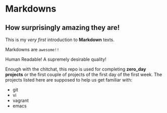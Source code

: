 Markdowns
=======

How surprisingly amazing they are!
-----------

This is my _very first_ introduction to **Markdown** texts.

Markdowns are `awesome!!`

Human Readable! A supremely desirable quality!

Enough with the chitchat, this repo is used for completing **zero_day projects** or the first couple of projects of the first day of the first week.
The projects listed here are supposed to help us get familiar with:

  * git
  * vi
  * vagrant
  * emacs
